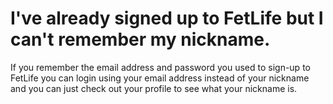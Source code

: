 # I've already signed up to FetLife but I can't remember my nickname.

If you remember the email address and password you used to sign-up to FetLife you can login using your email address instead of your nickname and you can just check out your profile to see what your nickname is.
